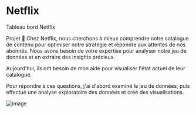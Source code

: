 # Netflix
Tableau bord Netflix

Projet 🚧
Chez Netflix, nous cherchons à mieux comprendre notre catalogue de contenu pour optimiser notre stratégie et répondre aux attentes de nos abonnés. Nous avons besoin de votre expertise pour analyser notre jeu de données et en extraire des insights précieux.

Aujourd'hui, ils ont besoin de mon aide pour visualiser l'état actuel de leur catalogue.

Pour répondre à ces questions, j'ai d'abord examiné le jeu de données, puis effectué une analyse exploratoire des données et créé des visualisations.

![image](https://github.com/user-attachments/assets/f86f904f-b732-4599-ab77-1bb155419a19)
